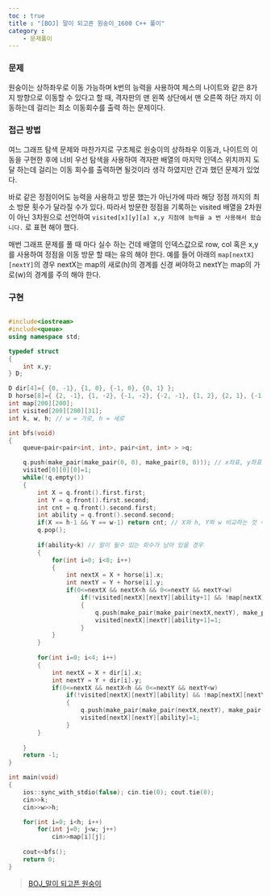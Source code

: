 ```yaml
---
toc : true
title : "[BOJ] 말이 되고픈 원숭이_1600 C++ 풀이"
category :
    - 문제풀이
---
```

### 문제
원숭이는 상하좌우로 이동 가능하며 k번의 능력을 사용하여 체스의 나이트와 같은 8가지 방향으로 이동할 수 있다고 할 때, 격자판의 맨 왼쪽 상단에서 맨 오른쪽 하단 까지 이동하는데 걸리는 최소 이동회수를 출력 하는 문제이다. 

### 접근 방법
여느 그래프 탐색 문제와 마찬가지로 구조체로 원숭이의 상하좌우 이동과, 나이트의 이동을 구현한 후에 너비 우선 탐색을 사용하여 격자판 배열의 마지막 인덱스 위치까지 도달 하는데 걸리는 이동 회수를 출력하면 될것이라 생각 하였지만 간과 했던 문제가 있었다.

바로 같은 정점이어도 능력을 사용하고 방문 했는가 아닌가에 따라 해당 정점 까지의 최소 방문 횟수가 달라질 수가 있다. 따라서 방문한 정점을 기록하는 visited 배열을 2차원이 아닌 3차원으로 선언하여 `visited[x][y][a] x,y 지점에 능력을 a 번 사용해서 왔습니다.` 로 표현 해야 했다.

매번 그래프 문제를 풀 때 마다 실수 하는 건데 배열의 인덱스값으로 row, col 혹은 x,y를 사용하여 정점을 이동 방문 할 때는 유의 해야 한다. 예를 들어 아래의 `map[nextX][nextY]`의 경우 nextX는 map의 새로$($h)의 경계를 신경 써야하고 nextY는 map의 가로$($w)의 경계를 주의 해야 한다.

### 구현

``` cpp

#include<iostream>
#include<queue>
using namespace std;

typedef struct
{
    int x,y;
} D;

D dir[4]={ {0, -1}, {1, 0}, {-1, 0}, {0, 1} };
D horse[8]={ {2, -1}, {1, -2}, {-1, -2}, {-2, -1}, {1, 2}, {2, 1}, {-1, 2}, {-2, 1} };
int map[200][200];
int visited[200][200][31];
int k, w, h; // w = 가로, h = 세로

int bfs(void)
{
    queue<pair<pair<int, int>, pair<int, int> > >q;

    q.push(make_pair(make_pair(0, 0), make_pair(0, 0))); // x좌표, y좌표, 이동거리횟수, 능력사용횟수
    visited[0][0][0]=1;
    while(!q.empty())
    {
        int X = q.front().first.first;
        int Y = q.front().first.second;
        int cnt = q.front().second.first;
        int ability = q.front().second.second;
        if(X == h-1 && Y == w-1) return cnt; // X와 h, Y와 w 비교하는 것 주의
        q.pop();
        
        if(ability<k) // 말이 될수 있는 회수가 남아 있을 경우
        {
            for(int i=0; i<8; i++)
            {
                int nextX = X + horse[i].x;
                int nextY = Y + horse[i].y;
                if(0<=nextX && nextX<h && 0<=nextY && nextY<w)
                    if(!visited[nextX][nextY][ability+1] && !map[nextX][nextY]) // 이동하는 칸이 방문한 적이 없고 장애물이 없으면
                    {
                        q.push(make_pair(make_pair(nextX,nextY), make_pair(cnt+1, ability+1)));
                        visited[nextX][nextY][ability+1]=1;
                    }
            }
        }
        
        for(int i=0; i<4; i++)
        {
            int nextX = X + dir[i].x;
            int nextY = Y + dir[i].y;
            if(0<=nextX && nextX<h && 0<=nextY && nextY<w)
                if(!visited[nextX][nextY][ability] && !map[nextX][nextY]) // 이동하는 칸이 방문한 적이 없고 장애물이 없으면
                {
                    q.push(make_pair(make_pair(nextX,nextY), make_pair(cnt+1, ability)));
                    visited[nextX][nextY][ability]=1;
                }
        }
        
    }
    return -1;
}

int main(void)
{
    ios::sync_with_stdio(false); cin.tie(0); cout.tie(0);
    cin>>k;
    cin>>w>>h;

    for(int i=0; i<h; i++)
        for(int j=0; j<w; j++)
            cin>>map[i][j];
        
    cout<<bfs();
    return 0;
}

```

> [BOJ_말이 되고픈 원숭이](https://www.acmicpc.net/problem/1600)